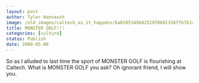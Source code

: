 ```yaml
---
layout: post
author: Tyler Hannasch
image: /old_images/caltech_as_it_happens/6a0105349b8251970b01156f7b7614970c.jpg
title: MONSTER GOLF!!!
categories: [culture]
status: Publish
date: 2009-05-06
---
```


So as I alluded to last time the sport of MONSTER GOLF is flourishing at Caltech. What is MONSTER GOLF you ask? Oh ignorant friend, I will show you.

